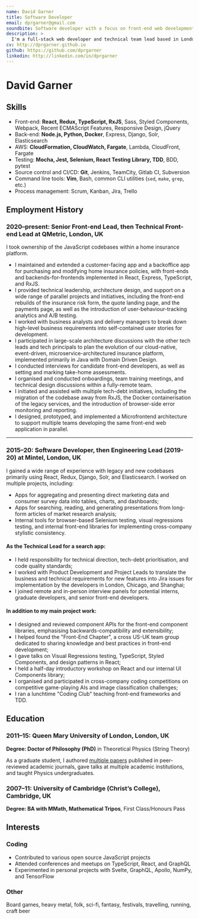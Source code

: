 ```yaml
---
name: David Garner
title: Software Developer
email: dprgarner@gmail.com
soundbite: Software developer with a focus on front-end web development
description: >
  I'm a full-stack web developer and technical team lead based in London. My primary focus is front-end development with React, but I also have considerable professional experience in back-end development with Node.js, Python, and Django. I place a strong emphasis on quality in all of my code, and consider unit testing and code review to be essential parts of the development process.
cv: http://dprgarner.github.io
github: https://github.com/dprgarner
linkedin: http://linkedin.com/in/dprgarner
---
```


# David Garner

## Skills

- Front-end: **React, Redux, TypeScript, RxJS**, Sass, Styled Components, Webpack, Recent ECMAScript Features, Responsive Design, jQuery
- Back-end: **Node.js, Python, Docker**, Express, Django, Solr, Elasticsearch
- AWS: **CloudFormation, CloudWatch, Fargate**, Lambda, CloudFront, Fargate
- Testing: **Mocha, Jest, Selenium, React Testing Library, TDD**, BDD, pytest
- Source control and CI/CD: **Git**, Jenkins, TeamCity, Gitlab CI, Subversion
- Command line tools: **Vim**, Bash, common CLI utilities (`sed`, `make`, `grep`, etc.)
- Process management: Scrum, Kanban, Jira, Trello

## Employment History

### **2020–present: Senior Front-end Lead**, then **Technical Front-end Lead** at QMetric, London, UK

I took ownership of the JavaScript codebases within a home insurance platform.

- I maintained and extended a customer-facing app and a backoffice app for purchasing and modifying home insurance policies, with front-ends and backends-for-frontends implemented in React, Express, TypeScript, and RxJS.
- I provided technical leadership, architecture design, and support on a wide range of parallel projects and initiatives, including the front-end rebuilds of the insurance risk form, the quote landing page, and the payments page, as well as the introduction of user-behaviour-tracking analytics and A/B testing.
- I worked with business analysts and delivery managers to break down high-level business requirements into self-contained user stories for development.
- I participated in large-scale architecture discussions with the other tech leads and tech principals to plan the evolution of our cloud-native, event-driven, microservice-architectured insurance platform, implemented primarily in Java with Domain Driven Design.
- I conducted interviews for candidate front-end developers, as well as setting and marking take-home assessments.
- I organised and conducted onboardings, team training meetings, and technical design discussions within a fully-remote team.
- I initiated and assisted with multiple tech-debt initiatives, including the migration of the codebase away from RxJS, the Docker containerisation of the legacy services, and the introduction of browser-side error monitoring and reporting.
- I designed, prototyped, and implemented a Microfrontend architecture to support multiple teams developing the same front-end web application in parallel.

---

<div class="break" />

### **2015–20: Software Developer**, then **Engineering Lead (2019-20)** at Mintel, London, UK

I gained a wide range of experience with legacy and new codebases primarily using React, Redux, Django, Solr, and Elasticsearch. I worked on multiple projects, including:
- Apps for aggregating and presenting direct marketing data and consumer survey data into tables, charts, and dashboards;
- Apps for searching, reading, and generating presentations from long-form articles of market research analysis;
- Internal tools for browser-based Selenium testing, visual regressions testing, and internal front-end libraries for implementing cross-company stylistic consistency.

#### As the Technical Lead for a search app:

- I held responsibility for technical direction, tech-debt prioritisation, and code quality standards;
- I worked with Product Development and Project Leads to translate the business and technical requirements for new features into Jira issues for implementation by the developers in London, Chicago, and Shanghai;
- I joined remote and in-person interview panels for potential interns, graduate developers, and senior front-end developers.

#### In addition to my main project work:

- I designed and reviewed component APIs for the front-end component libraries, emphasising backwards-compatibility and extensibility;
- I helped found the "Front-End Chapter", a cross US-UK team group dedicated to sharing knowledge and best practices in front-end development;
- I gave talks on Visual Regressions testing, TypeScript, Styled Components, and design patterns in React;
- I held a half-day introductory workshop on React and our internal UI Components library;
- I organised and participated in cross-company coding competitions on competitive game-playing AIs and image classification challenges;
- I ran a lunchtime "Coding Club" teaching front-end frameworks and TDD.

## Education

### **2011–15: Queen Mary University of London**, London, UK

**Degree: Doctor of Philosophy (PhD)** in Theoretical Physics (String Theory)

As a graduate student, I authored [multiple papers](https://inspirehep.net/literature?sort=mostrecent&size=25&page=1&q=a%20D.Garner.1) published in peer-reviewed academic journals, gave talks at multiple academic institutions, and taught Physics undergraduates.

### **2007–11: University of Cambridge** (Christ’s College), Cambridge, UK

**Degree: BA with MMath, Mathematical Tripos**, First Class/Honours Pass

## Interests

### Coding

- Contributed to various open source JavaScript projects
- Attended conferences and meetups on TypeScript, React, and GraphQL
- Experimented in personal projects with Svelte, GraphQL, Apollo, NumPy, and TensorFlow

### Other

Board games, heavy metal, folk, sci-fi, fantasy, festivals, travelling, running, craft beer
